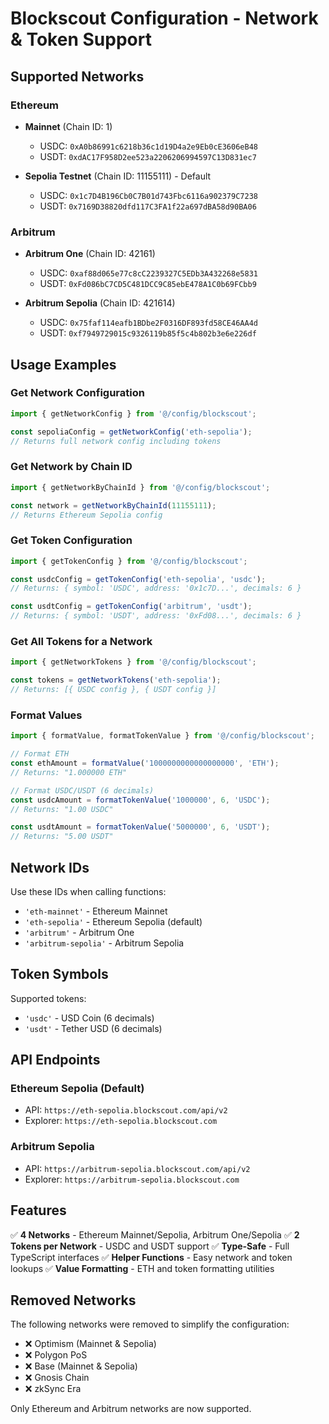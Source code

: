 # Blockscout Configuration - Network & Token Support

## Supported Networks

### Ethereum
- **Mainnet** (Chain ID: 1)
  - USDC: `0xA0b86991c6218b36c1d19D4a2e9Eb0cE3606eB48`
  - USDT: `0xdAC17F958D2ee523a2206206994597C13D831ec7`

- **Sepolia Testnet** (Chain ID: 11155111) - Default
  - USDC: `0x1c7D4B196Cb0C7B01d743Fbc6116a902379C7238`
  - USDT: `0x7169D38820dfd117C3FA1f22a697dBA58d90BA06`

### Arbitrum
- **Arbitrum One** (Chain ID: 42161)
  - USDC: `0xaf88d065e77c8cC2239327C5EDb3A432268e5831`
  - USDT: `0xFd086bC7CD5C481DCC9C85ebE478A1C0b69FCbb9`

- **Arbitrum Sepolia** (Chain ID: 421614)
  - USDC: `0x75faf114eafb1BDbe2F0316DF893fd58CE46AA4d`
  - USDT: `0xf7949729015c9326119b85f5c4b802b3e6e226df`

## Usage Examples

### Get Network Configuration
```typescript
import { getNetworkConfig } from '@/config/blockscout';

const sepoliaConfig = getNetworkConfig('eth-sepolia');
// Returns full network config including tokens
```

### Get Network by Chain ID
```typescript
import { getNetworkByChainId } from '@/config/blockscout';

const network = getNetworkByChainId(11155111);
// Returns Ethereum Sepolia config
```

### Get Token Configuration
```typescript
import { getTokenConfig } from '@/config/blockscout';

const usdcConfig = getTokenConfig('eth-sepolia', 'usdc');
// Returns: { symbol: 'USDC', address: '0x1c7D...', decimals: 6 }

const usdtConfig = getTokenConfig('arbitrum', 'usdt');
// Returns: { symbol: 'USDT', address: '0xFd08...', decimals: 6 }
```

### Get All Tokens for a Network
```typescript
import { getNetworkTokens } from '@/config/blockscout';

const tokens = getNetworkTokens('eth-sepolia');
// Returns: [{ USDC config }, { USDT config }]
```

### Format Values
```typescript
import { formatValue, formatTokenValue } from '@/config/blockscout';

// Format ETH
const ethAmount = formatValue('1000000000000000000', 'ETH');
// Returns: "1.000000 ETH"

// Format USDC/USDT (6 decimals)
const usdcAmount = formatTokenValue('1000000', 6, 'USDC');
// Returns: "1.00 USDC"

const usdtAmount = formatTokenValue('5000000', 6, 'USDT');
// Returns: "5.00 USDT"
```

## Network IDs

Use these IDs when calling functions:
- `'eth-mainnet'` - Ethereum Mainnet
- `'eth-sepolia'` - Ethereum Sepolia (default)
- `'arbitrum'` - Arbitrum One
- `'arbitrum-sepolia'` - Arbitrum Sepolia

## Token Symbols

Supported tokens:
- `'usdc'` - USD Coin (6 decimals)
- `'usdt'` - Tether USD (6 decimals)

## API Endpoints

### Ethereum Sepolia (Default)
- API: `https://eth-sepolia.blockscout.com/api/v2`
- Explorer: `https://eth-sepolia.blockscout.com`

### Arbitrum Sepolia
- API: `https://arbitrum-sepolia.blockscout.com/api/v2`
- Explorer: `https://arbitrum-sepolia.blockscout.com`

## Features

✅ **4 Networks** - Ethereum Mainnet/Sepolia, Arbitrum One/Sepolia
✅ **2 Tokens per Network** - USDC and USDT support
✅ **Type-Safe** - Full TypeScript interfaces
✅ **Helper Functions** - Easy network and token lookups
✅ **Value Formatting** - ETH and token formatting utilities

## Removed Networks

The following networks were removed to simplify the configuration:
- ❌ Optimism (Mainnet & Sepolia)
- ❌ Polygon PoS
- ❌ Base (Mainnet & Sepolia)
- ❌ Gnosis Chain
- ❌ zkSync Era

Only Ethereum and Arbitrum networks are now supported.
